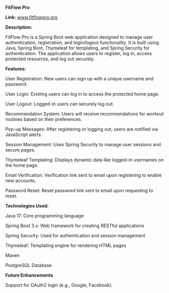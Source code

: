 **FitFlow Pro**

**Link:** www.fitflowpro.pro

**Description:**

FitFlow Pro is a Spring Boot web application designed to manage user authentication, registration, and login/logout functionality. It is built using Java, 
Spring Boot, Thymeleaf for templating, and Spring Security for authentication. The application allows users to register, log in, access protected resources, 
and log out securely.

**Features:**

User Registration: New users can sign up with a unique username and password.

User Login: Existing users can log in to access the protected home page.

User Logout: Logged-in users can securely log out.

Recommendation System: Users will receive recommendations for workout routines based on their preferences. 

Pop-up Messages: After registering or logging out, users are notified via JavaScript alerts.

Session Management: Uses Spring Security to manage user sessions and secure pages.

Thymeleaf Templating: Displays dynamic data like logged-in usernames on the home page.

Email Verification: Verification link sent to email upon registering to enable new accounts.

Password Reset: Reset password link sent to email upon requesting to reset.

**Technologies Used:**

Java 17: Core programming language

Spring Boot 3.x: Web framework for creating RESTful applications

Spring Security: Used for authentication and session management

Thymeleaf: Templating engine for rendering HTML pages

Maven

PostgreSQL Database

**Future Enhancements**

Support for OAuth2 login (e.g., Google, Facebook).
